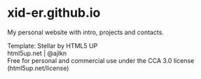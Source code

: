 # xid-er.github.io

My personal website with intro, projects and contacts.

Template: Stellar by HTML5 UP  
html5up.net | @ajlkn  
Free for personal and commercial use under the CCA 3.0 license (html5up.net/license)
